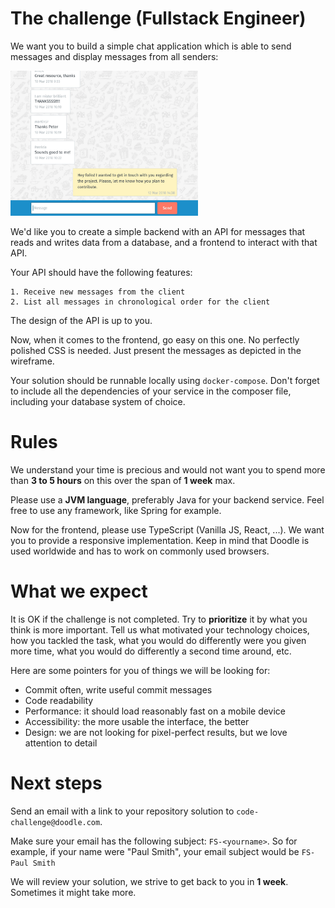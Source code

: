 # The challenge (Fullstack Engineer)
We want you to build a simple chat application which is able to send messages and 
display messages from all senders:

<img src="chat.png" width="300" alt="chat"/>

We'd like you to create a simple backend with an API for messages that reads and writes data from a database, and a 
frontend to interact with that API.

Your API should have the following features:

```
1. Receive new messages from the client
2. List all messages in chronological order for the client
```

The design of the API is up to you.

Now, when it comes to the frontend, go easy on this one. No perfectly polished CSS is needed. Just present the 
messages as depicted in the wireframe. 

Your solution should be runnable locally using `docker-compose`. Don't forget to include all the dependencies of your 
service in the composer file, including your database system of choice. 

# Rules

We understand your time is precious and would not want you to spend more than **3 to 5 hours** on this over the span 
of **1 week** max. 

Please use a **JVM language**, preferably Java for your backend service. Feel free to use any framework, like Spring for example. 

Now for the frontend, please use TypeScript (Vanilla JS, React, ...). We want you to provide a responsive implementation. Keep in mind that Doodle is used worldwide and has to work on commonly used browsers. 

# What we expect
It is OK if the challenge is not completed. Try to **prioritize** it by what you think is more important. Tell us what 
motivated your technology choices, how you tackled the task, what you would do differently were you given more time, 
what you would do differently a second time around, etc.

Here are some pointers for you of things we will be looking for:

* Commit often, write useful commit messages
* Code readability
* Performance: it should load reasonably fast on a mobile device
* Accessibility: the more usable the interface, the better
* Design: we are not looking for pixel-perfect results, but we love attention to detail

# Next steps
Send an email with a link to your repository solution to `code-challenge@doodle.com`.

Make sure your email has the following subject: `FS-<yourname>`. So for example, if your name were "Paul Smith", 
your email subject would be `FS-Paul Smith`

We will review your solution, we strive to get back to you in **1 week**. Sometimes it might take more.
